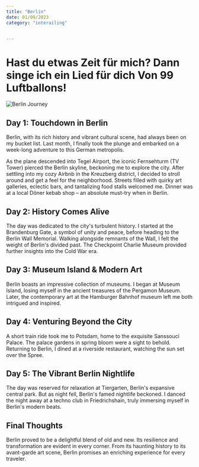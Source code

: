 ```yaml
---
title: "Berlin"
date: 01/09/2023
category: "interailing"


---
```


# Hast du etwas Zeit für mich? Dann singe ich ein Lied für dich Von 99 Luftballons!

![Berlin Journey](/images/berlin.jpg)

## Day 1: Touchdown in Berlin
Berlin, with its rich history and vibrant cultural scene, had always been on my bucket list. Last month, I finally took the plunge and embarked on a week-long adventure to this German metropolis.

As the plane descended into Tegel Airport, the iconic Fernsehturm (TV Tower) pierced the Berlin skyline, beckoning me to explore the city. After settling into my cozy Airbnb in the Kreuzberg district, I decided to stroll around and get a feel for the neighborhood. Streets filled with quirky art galleries, eclectic bars, and tantalizing food stalls welcomed me. Dinner was at a local Döner kebab shop – an absolute must-try when in Berlin.

## Day 2: History Comes Alive

The day was dedicated to the city's turbulent history. I started at the Brandenburg Gate, a symbol of unity and peace, before heading to the Berlin Wall Memorial. Walking alongside remnants of the Wall, I felt the weight of Berlin's divided past. The Checkpoint Charlie Museum provided further insights into the Cold War era.

## Day 3: Museum Island & Modern Art

Berlin boasts an impressive collection of museums. I began at Museum Island, losing myself in the ancient treasures of the Pergamon Museum. Later, the contemporary art at the Hamburger Bahnhof museum left me both intrigued and inspired.

## Day 4: Venturing Beyond the City

A short train ride took me to Potsdam, home to the exquisite Sanssouci Palace. The palace gardens in spring bloom were a sight to behold. Returning to Berlin, I dined at a riverside restaurant, watching the sun set over the Spree.

## Day 5: The Vibrant Berlin Nightlife

The day was reserved for relaxation at Tiergarten, Berlin's expansive central park. But as night fell, Berlin's famed nightlife beckoned. I danced the night away at a techno club in Friedrichshain, truly immersing myself in Berlin's modern beats.

## Final Thoughts

Berlin proved to be a delightful blend of old and new. Its resilience and transformation are evident in every corner. From its haunting history to its avant-garde art scene, Berlin promises an enriching experience for every traveler.
